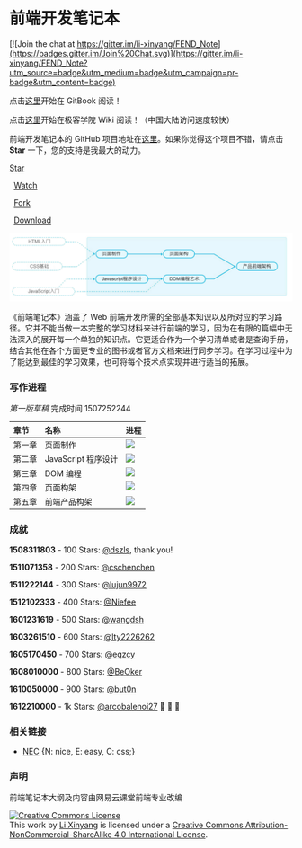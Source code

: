 # 前端开发笔记本

[![Join the chat at https://gitter.im/li-xinyang/FEND_Note](https://badges.gitter.im/Join%20Chat.svg)](https://gitter.im/li-xinyang/FEND_Note?utm_source=badge&utm_medium=badge&utm_campaign=pr-badge&utm_content=badge)

点击[这里](https://www.gitbook.com/read/book/li-xinyang/frontend-notebook)开始在 GitBook 阅读！

点击[这里](http://wiki.jikexueyuan.com/project/fend_note/)开始在极客学院 Wiki 阅读！（中国大陆访问速度较快）

前端开发笔记本的 GitHub 项目地址在[这里](https://github.com/li-xinyang/FEND_Note)。如果你觉得这个项目不错，请点击 **Star** 一下，您的支持是我最大的动力。

<!-- Place this tag where you want the button to render. -->

<a class="github-button" href="https://github.com/li-xinyang/FEND_Note" data-style="mega" data-count-href="/li-xinyang/FEND_Note/stargazers" data-count-api="/repos/li-xinyang/FEND_Note#stargazers_count" data-count-aria-label="# stargazers on GitHub" aria-label="Star li-xinyang/FEND_Note on GitHub">Star</a>

&nbsp;&nbsp;<a class="github-button" href="https://github.com/li-xinyang/FEND_Note" data-style="mega" data-count-href="/li-xinyang/FEND_Note/watchers" data-count-api="/repos/li-xinyang/FEND_Note#subscribers_count" data-count-aria-label="# watchers on GitHub" aria-label="Watch li-xinyang/FEND_Note on GitHub">Watch</a>

&nbsp;&nbsp;<a class="github-button" href="https://github.com/li-xinyang/FEND_Note/fork" data-style="mega" data-count-href="/li-xinyang/FEND_Note/network" data-count-api="/repos/li-xinyang/FEND_Note#forks_count" data-count-aria-label="# forks on GitHub" aria-label="Fork li-xinyang/FEND_Note on GitHub">Fork</a>

&nbsp;&nbsp;<a class="github-button" href="https://github.com/li-xinyang/FEND_Note/archive/master.zip" data-style="mega" aria-label="Download li-xinyang/FEND_Note on GitHub">Download</a>

![笔记路径规划](img/C/career-path.jpg)

《前端笔记本》涵盖了 Web 前端开发所需的全部基本知识以及所对应的学习路径。它并不能当做一本完整的学习材料来进行前端的学习，因为在有限的篇幅中无法深入的展开每一个单独的知识点。它更适合作为一个学习清单或者是查询手册，结合其他在各个方面更专业的图书或者官方文档来进行同步学习。在学习过程中为了能达到最佳的学习效果，也可将每个技术点实现并进行适当的拓展。

### 写作进程

*第一版草稿* 完成时间 1507252244

| 章节   | 名称              | 进程                                |
| :--- | :-------------- | :-------------------------------- |
| 第一章  | 页面制作            | ![](http://progressed.io/bar/100) |
| 第二章  | JavaScript 程序设计 | ![](http://progressed.io/bar/100) |
| 第三章  | DOM 编程          | ![](http://progressed.io/bar/100) |
| 第四章  | 页面构架            | ![](http://progressed.io/bar/100) |
| 第五章  | 前端产品构架          | ![](http://progressed.io/bar/100) |

### 成就

**1508311803** - 100 Stars: [@dszls](https://github.com/dszls), thank you!

**1511071358** - 200 Stars: [@cschenchen](https://github.com/cschenchen)

**1511222144** - 300 Stars: [@lujun9972](https://github.com/lujun9972)

**1512102333** - 400 Stars: [@Niefee](https://github.com/Niefee)

**1601231619** - 500 Stars: [@wangdsh](https://github.com/wangdsh)

**1603261510** - 600 Stars: [@lty2226262](https://github.com/lty2226262)

**1605170450** - 700 Stars: [@eqzcy](https://github.com/eqzcy)

**1608010000** - 800 Stars: [@BeOker](https://github.com/BeOker)

**1610050000** - 900 Stars: [@but0n](https://github.com/but0n)

**1612210000** - 1k  Stars: [@arcobalenoi27](https://github.com/arcobalenoi27) :tada: :tada: :tada:

### 相关链接

- [NEC](http://nec.netease.com/) {N: nice, E: easy, C: css;}

### 声明

前端笔记本大纲及内容由网易云课堂前端专业改编

<a rel="license" href="http://creativecommons.org/licenses/by-nc-sa/4.0/"><img alt="Creative Commons License" style="border-width:0" src="https://i.creativecommons.org/l/by-nc-sa/4.0/80x15.png" /></a><br />This work by <a xmlns:cc="http://creativecommons.org/ns#" href="li-xinyang.com" property="cc:attributionName" rel="cc:attributionURL">Li Xinyang</a> is licensed under a <a rel="license" href="http://creativecommons.org/licenses/by-nc-sa/4.0/">Creative Commons Attribution-NonCommercial-ShareAlike 4.0 International License</a>.

<!-- Place this tag right after the last button or just before your close body tag. -->

<script async defer id="github-bjs" src="https://buttons.github.io/buttons.js"></script>
